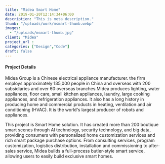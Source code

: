 ```yaml
---
title: "Midea Smart Home"
date: 2019-01-20T12:14:34+06:00
description: "This is meta description."
thumb: "/uploads/work/msmart-thumb.webp"
images:
  - "/uploads/msmart-thumb.jpg"
client: "Midea"
project_url : 
categories: ["Design","Code"]
draft: false
---
```


#### Project Details

Midea Group is a Chinese electrical appliance manufacturer. the firm employs approximately 135,000 people in China and overseas with 200 subsidiaries and over 60 overseas branches.Midea produces lighting, water appliances, floor care, small kitchen appliances, laundry, large cooking appliances, and refrigeration appliances. It also has a long history in producing home and commercial products in heating, ventilation and air conditioning (HVAC). It is the world's largest producer of robots and appliances.

This project is Smart Home solution. It has created more than 200 boutique smart scenes through AI technology, security technology, and big data, providing consumers with personalized home customization services and rich smart package purchase options. From consulting services, program customization, logistics distribution, installation and commissioning to after-sales service, Midea builds a full-process butler-style smart service, allowing users to easily build exclusive smart homes.